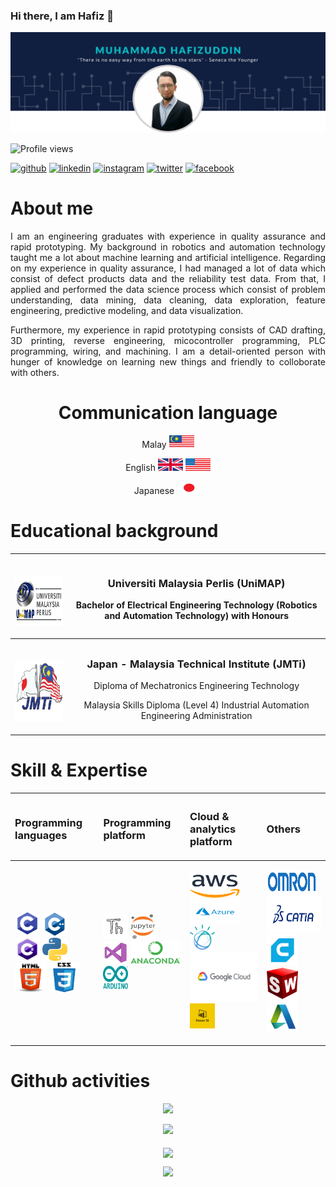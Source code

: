 ### Hi there, I am Hafiz 👋

![mypic](https://github.com/hafizrosnazri/hafizrosnazri/blob/master/mypic.png)

![Profile views](https://gpvc.arturio.dev/hafizrosnazri) 
[<p align="left"><img src='https://cdn.jsdelivr.net/npm/simple-icons@3.0.1/icons/github.svg' alt='github' height='40'>](https://github.com/hafizrosnazri)  [<img src='https://cdn.jsdelivr.net/npm/simple-icons@3.0.1/icons/linkedin.svg' alt='linkedin' height='40'>](https://www.linkedin.com/in/hafizrosnazri/)  [<img src='https://cdn.jsdelivr.net/npm/simple-icons@3.0.1/icons/instagram.svg' alt='instagram' height='40'>](https://www.instagram.com/hafiz_rosnazri/)  [<img src='https://cdn.jsdelivr.net/npm/simple-icons@3.0.1/icons/twitter.svg' alt='twitter' height='40'>](https://twitter.com/Ryuzaki3677) [<img src='https://cdn.jsdelivr.net/npm/simple-icons@3.0.1/icons/facebook.svg' alt='facebook' height='40'>](https://www.facebook.com/100008799826019)

<h1 align="left"></h1> </pre><h1 align="left">About me</h1>

<p align="justify">I am an engineering graduates with experience in quality assurance and rapid prototyping. My background in robotics and automation technology taught me a lot about machine learning and artificial intelligence. Regarding on my experience in quality assurance, I had managed a lot of data which consist of defect products data and the reliability test data. From that, I applied and performed the data science process which consist of problem understanding, data mining, data cleaning, data exploration, feature engineering, predictive modeling, and data visualization.</p>

<p align="justify">Furthermore, my experience in rapid prototyping consists of CAD drafting, 3D printing, reverse engineering, micocontroller programming, PLC programming, wiring, and machining. I am a detail-oriented person with hunger of knowledge on learning new things and friendly to colloborate with others.</p>

<h1 align="left"></h1> </pre> <h1 align="center">Communication language</h1>

<p align="center">Malay </pre> <img src="https://github.com/hafizrosnazri/hafizrosnazri/blob/master/flags/MY.gif" width="40" height="20" />
<p align="center">English <img src="https://github.com/hafizrosnazri/hafizrosnazri/blob/master/flags/UK.gif" width="40" height="20" > </pre> <img src="https://github.com/hafizrosnazri/hafizrosnazri/blob/master/flags/US.gif" width="40" height="20" >
<p align="center">Japanese </pre> <img src="https://github.com/hafizrosnazri/hafizrosnazri/blob/master/flags/JP.gif" width="40" height="20" />

<h1 align="left"></h1> </pre> <h1 align="left">Educational background</h1>
 
| <br/><p align="center"> <img src="https://github.com/hafizrosnazri/hafizrosnazri/blob/master/edulogo/UNIMAP-LOGO.png" width="130" height="80"> | <h3 align="center">Universiti Malaysia Perlis (UniMAP)</h3><p align="center">Bachelor of Electrical Engineering Technology (Robotics and Automation Technology) with Honours</p> |
| --- | --- |
| <br/><p align="center"> <img src="https://github.com/hafizrosnazri/hafizrosnazri/blob/master/edulogo/JMTi-logo.png" width="150" height="100"> | <h3 align="center">Japan - Malaysia Technical Institute (JMTi)</h3><p align="center">Diploma of Mechatronics Engineering Technology</p><p align="center">Malaysia Skills Diploma (Level 4) Industrial Automation Engineering Administration</p> |

<h1 align="left"></h1> </pre> <h1 align="left">Skill & Expertise</h1>

| <h3 align="left">Programming languages</h3> | <h3 align="left">Programming platform</h3> | <h3 align="left">Cloud & analytics platform</h3> | <h3 align="left">Others</h3> |
| ------------------------------------------- | ------------------------------------------ | ------------------------------------------------ | ---------------------------- |
| <p align="left"><img src="https://github.com/hafizrosnazri/hafizrosnazri/blob/master/otherlogo/c.png" width="40" height="40"/> <img src="https://github.com/hafizrosnazri/hafizrosnazri/blob/master/otherlogo/cpp.png" width="40" height="40"/> <img src="https://github.com/hafizrosnazri/hafizrosnazri/blob/master/otherlogo/cs.png" width="40" height="37"/> <img src="https://github.com/hafizrosnazri/hafizrosnazri/blob/master/otherlogo/python.png" width="40" height="37"/> <img src="https://github.com/hafizrosnazri/hafizrosnazri/blob/master/otherlogo/html.png" width="50" height="47"/> <img src="https://github.com/hafizrosnazri/hafizrosnazri/blob/master/otherlogo/css.png" width="50" height="47"/></p> | <p align="left"><img src="https://github.com/hafizrosnazri/hafizrosnazri/blob/master/otherlogo/th.png" width="40" height="40"/> <img src="https://github.com/hafizrosnazri/hafizrosnazri/blob/master/otherlogo/jn.png" width="40" height="40"/> <img src="https://github.com/hafizrosnazri/hafizrosnazri/blob/master/otherlogo/vs.png" width="40" height="37"/> <img src="https://github.com/hafizrosnazri/hafizrosnazri/blob/master/otherlogo/an.png" width="80" height="37"/> <img src="https://github.com/hafizrosnazri/hafizrosnazri/blob/master/otherlogo/ar.png" width="40" height="37"/> | <p align="left"><img src="https://github.com/hafizrosnazri/hafizrosnazri/blob/master/otherlogo/aws.png" width="80" height="37"/> <img src="https://github.com/hafizrosnazri/hafizrosnazri/blob/master/otherlogo/ma.png" width="80" height="37"/> <img src="https://github.com/hafizrosnazri/hafizrosnazri/blob/master/otherlogo/ibmw.png" width="40" height="40"/> <img src="https://github.com/hafizrosnazri/hafizrosnazri/blob/master/otherlogo/gc.png" width="130" height="80"/> <img src="https://github.com/hafizrosnazri/hafizrosnazri/blob/master/otherlogo/pb.png" width="40" height="40"/> | <p align="left"><img src="https://github.com/hafizrosnazri/hafizrosnazri/blob/master/otherlogo/om.png" width="80" height="37"/> <img src="https://github.com/hafizrosnazri/hafizrosnazri/blob/master/otherlogo/ct.png" width="100" height="60"/> <img src="https://github.com/hafizrosnazri/hafizrosnazri/blob/master/otherlogo/cr.png" width="50" height="50"/> <img src="https://github.com/hafizrosnazri/hafizrosnazri/blob/master/otherlogo/sw.png" width="50" height="50"/> <img src="https://github.com/hafizrosnazri/hafizrosnazri/blob/master/otherlogo/ac.png" width="50" height="50"/> |

 
 <h1 align="left"></h1> </pre><h1 align="left">Github activities</h1>

<p align="center"><img src="https://github-readme-streak-stats.herokuapp.com/?user=hafizrosnazri&theme=dark" />
<p align="center"><img src="https://github-readme-stats.vercel.app/api?username=hafizrosnazri&theme=dark&hide=contribs,prs" />
<br/>
 <br/>
<a href="https://github.com/hafizrosnazri/github-readme-stats">
  <img align="center" src="https://github-readme-stats.vercel.app/api/top-langs/?username=hafizrosnazri&theme=dark&layout=compact" width="500"/>
</a>

<p align="center"><img src="https://activity-graph.herokuapp.com/graph?username=hafizrosnazri&theme=dark" width="500"/>
